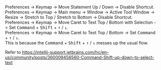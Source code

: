 Preferences -> Keymap -> Move Statement Up / Down -> Disable Shortcut.  
Preferences -> Keymap -> Main menu -> Window -> Active Tool Window -> Resize -> Stretch to Top / Stretch to Bottom -> Disable Shortcut.  
Preferences -> Keymap -> Move Caret to Text Top / Bottom with Selection -> Set <kbd>Command</kbd> + <kbd>Shift</kbd> + <kbd>↑</kbd> / <kbd>↓</kbd>.  
Preferences -> Keymap -> Move Caret to Text Top / Bottom -> Set <kbd>Command</kbd> + <kbd>↑</kbd> / <kbd>↓</kbd>.  
This is because the <kbd>Command</kbd> + <kbd>Shift</kbd> + <kbd>↑</kbd> / <kbd>↓</kbd> messes up the usual flow.  

Refer to https://intellij-support.jetbrains.com/hc/en-us/community/posts/360009456560-Command-Shift-up-down-to-select-text
